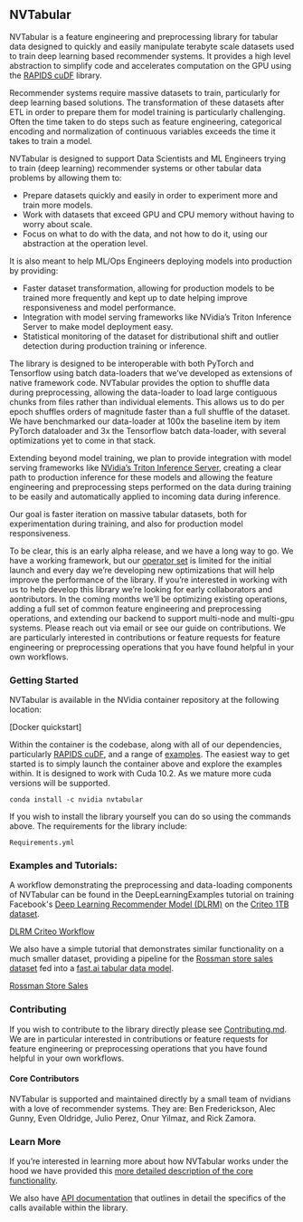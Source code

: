 ## NVTabular

NVTabular is a feature engineering and preprocessing library for tabular data designed to quickly and easily manipulate terabyte scale datasets used to train deep learning based recommender systems.  It provides a high level abstraction to simplify code and accelerates computation on the GPU using the [RAPIDS cuDF](https://github.com/rapidsai/cudf) library.

Recommender systems require massive datasets to train, particularly for deep learning based solutions.  The transformation of these datasets after ETL in order to prepare them for model training is particularly challenging.  Often the time taken to do steps such as feature engineering, categorical encoding and normalization of continuous variables exceeds the time it takes to train a model.

NVTabular is designed to support Data Scientists and ML Engineers trying to train (deep learning) recommender systems or other tabular data problems by allowing them to:

* Prepare datasets quickly and easily in order to experiment more and train more models.
* Work with datasets that exceed GPU and CPU memory without having to worry about scale.
* Focus on what to do with the data, and not how to do it, using our abstraction at the operation level.

It is also meant to help ML/Ops Engineers deploying models into production by providing:

* Faster dataset transformation, allowing for production models to be trained more frequently and kept up to date helping improve responsiveness and model performance.
* Integration with model serving frameworks like NVidia’s Triton Inference Server to make model deployment easy.
* Statistical monitoring of the dataset for distributional shift and outlier detection during production training or inference.

The library is designed to be interoperable with both PyTorch and Tensorflow using batch data-loaders that we’ve developed as extensions of native framework code.  NVTabular provides the option to shuffle data during preprocessing, allowing the data-loader to load large contiguous chunks from files rather than individual elements.  This allows us to do per epoch shuffles orders of magnitude faster than a full shuffle of the dataset.  We have benchmarked our data-loader at 100x the baseline item by item PyTorch dataloader and 3x the Tensorflow batch data-loader, with several optimizations yet to come in that stack.

Extending beyond model training, we plan to provide integration with model serving frameworks like [NVidia’s Triton Inference Server](https://github.com/NVIDIA/tensorrt-inference-server), creating a clear path to production inference for these models and allowing the feature engineering and preprocessing steps performed on the data during training to be easily and automatically applied to incoming data during inference.

Our goal is faster iteration on massive tabular datasets, both for experimentation during training, and also for production model responsiveness.   

To be clear, this is an early alpha release, and we have a long way to go.  We have a working framework, but our [operator set](./Operators.md) is limited for the initial launch and every day we’re developing new optimizations that will help improve the performance of the library.  If you’re interested in working with us to help develop this library we’re looking for early collaborators and aontributors.  In the coming months we’ll be optimizing existing operations, adding a full set of common feature engineering and preprocessing operations, and extending our backend to support multi-node and multi-gpu systems.  Please reach out via email or see our guide on contributions.  We are particularly interested in contributions or feature requests for feature engineering or preprocessing operations that you have found helpful in your own workflows.

### Getting Started
NVTabular is available in the NVidia container repository at the following location:

[Docker quickstart]

Within the container is the codebase, along with all of our dependencies, particularly [RAPIDS cuDF](https://github.com/rapidsai/cudf), and a range of [examples](./examples).  The easiest way to get started is to simply launch the container above and explore the examples within.  It is designed to work with Cuda 10.2.  As we mature more cuda versions will be supported.

```
conda install -c nvidia nvtabular
```

If you wish to install the library yourself you can do so using the commands above.  The requirements for the library include:

```
Requirements.yml
```

### Examples and Tutorials:

A workflow demonstrating the preprocessing and data-loading components of NVTabular can be found in the DeepLearningExamples tutorial on training Facebook's [Deep Learning Recommender Model (DLRM)](https://github.com/facebookresearch/dlrm/) on the [Criteo 1TB dataset](https://labs.criteo.com/2014/02/kaggle-display-advertising-challenge-dataset/).

[ DLRM Criteo Workflow ](https://developer.nvidia.com/deep-learning-examples#rec-sys)

We also have a simple tutorial that demonstrates similar functionality on a much smaller dataset, providing a pipeline for the [Rossman store sales dataset](https://www.kaggle.com/c/rossmann-store-sales) fed into a [fast.ai tabular data model](https://docs.fast.ai/tabular.html).  

[ Rossman Store Sales ](examples/gpu_benchmark-rossmann.ipynb)

### Contributing

If you wish to contribute to the library directly please see [Contributing.md](https://github.com/nvidia/NVTabular/blob/master/CONTRIBUTING.md).  We are in particular interested in contributions or feature requests for feature engineering or preprocessing operations that you have found helpful in your own workflows.

#### Core Contributors

NVTabular is supported and maintained directly by a small team of nvidians with a love of recommender systems.  They are: Ben Frederickson, Alec Gunny, Even Oldridge, Julio Perez, Onur Yilmaz, and Rick Zamora.

### Learn More

If you’re interested in learning more about how NVTabular works under the hood we have provided this [more detailed description of the core functionality](HowItWorks.md).

We also have [API documentation](https://nvidia.github.io/NVTabular) that outlines in detail the specifics of the calls available within the library.
